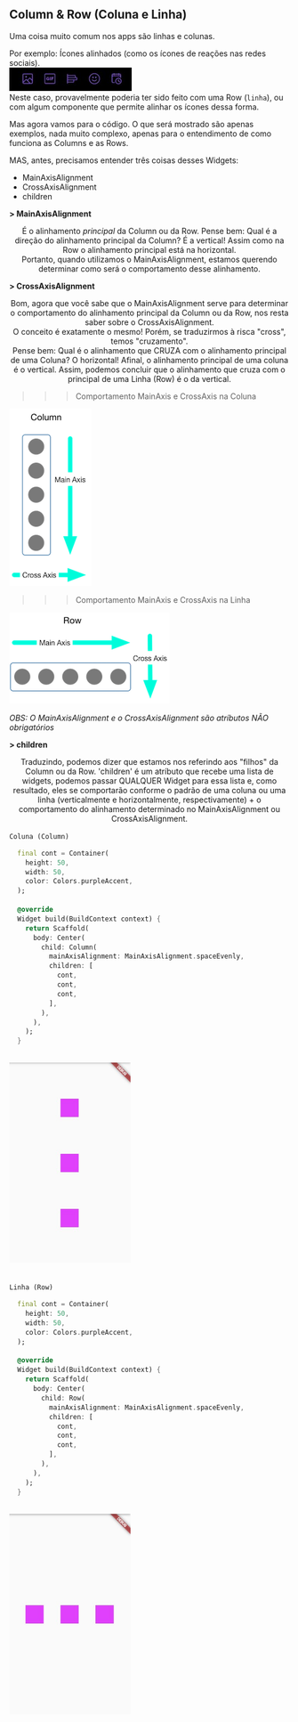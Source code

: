 ## Column & Row (Coluna e Linha)

Uma coisa muito comum nos apps são linhas e colunas.

Por exemplo: Ícones alinhados (como os ícones de reações nas redes sociais).
<br/><img src='../../../assets/row-twitter.jpg' title='Ícones do twitter'> <br/>
Neste caso, provavelmente poderia ter sido feito com uma Row (`linha`), ou com algum componente que permite alinhar os ícones dessa forma.

Mas agora vamos para o código. O que será mostrado são apenas exemplos, nada muito complexo, apenas para o entendimento de como funciona as Columns e as Rows.

MAS, antes, precisamos entender três coisas desses Widgets:

- MainAxisAlignment
- CrossAxisAlignment
- children

<b> > MainAxisAlignment</b>

<div align='center'>
  É o alinhamento <i>principal</i> da Column ou da Row. Pense bem: Qual é a direção do alinhamento principal da Column? É a vertical! Assim como na Row o alinhamento principal está na horizontal. </br>
  Portanto, quando utilizamos o MainAxisAlignment, estamos querendo determinar como será o comportamento desse alinhamento.
</div>

<b> > CrossAxisAlignment</b>

<div align='center'>
  Bom, agora que você sabe que o MainAxisAlignment serve para determinar o comportamento do alinhamento principal da Column ou da Row, nos resta saber sobre o CrossAxisAlignment. </br>
  O conceito é exatamente o mesmo! Porém, se traduzirmos à risca "cross", temos "cruzamento". </br>
  Pense bem: Qual é o alinhamento que CRUZA com o alinhamento principal de uma Coluna? O horizontal! Afinal, o alinhamento principal de uma coluna é o vertical.
  Assim, podemos concluir que o alinhamento que cruza com o principal de uma Linha (Row) é o da vertical.
</div>

> > > Comportamento MainAxis e CrossAxis na Coluna

<img src='../../../assets/mccolumn.png'>

> > > Comportamento MainAxis e CrossAxis na Linha

<img src='../../../assets/mcrow.png'>

<i>OBS: O MainAxisAlignment e o CrossAxisAlignment são atríbutos NÃO obrigatórios</i>

<b> > children</b>

<div align='center'>
  Traduzindo, podemos dizer que estamos nos referindo aos "filhos" da Column ou da Row. 'children' é um atríbuto que recebe uma lista de widgets, podemos passar QUALQUER Widget para essa lista e, como resultado, eles se comportarão conforme o padrão de uma coluna ou uma linha (verticalmente e horizontalmente, respectivamente) + o comportamento do alinhamento determinado no MainAxisAlignment ou CrossAxisAlignment.
</div>

`Coluna (Column)`

```dart
  final cont = Container(
    height: 50,
    width: 50,
    color: Colors.purpleAccent,
  );

  @override
  Widget build(BuildContext context) {
    return Scaffold(
      body: Center(
        child: Column(
          mainAxisAlignment: MainAxisAlignment.spaceEvenly,
          children: [
            cont,
            cont,
            cont,
          ],
        ),
      ),
    );
  }
```

<br/>
<img src='../../../assets/column.jpg' height=360>
<br/><br/>

`Linha (Row)`

```dart
  final cont = Container(
    height: 50,
    width: 50,
    color: Colors.purpleAccent,
  );

  @override
  Widget build(BuildContext context) {
    return Scaffold(
      body: Center(
        child: Row(
          mainAxisAlignment: MainAxisAlignment.spaceEvenly,
          children: [
            cont,
            cont,
            cont,
          ],
        ),
      ),
    );
  }
```

<br/>
<img src='../../../assets/row.jpg' height=360>
<br/><br/>
